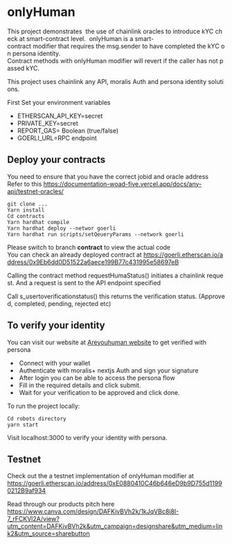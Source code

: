 # onlyHuman  
  
 This project demonstrates  the use of chainlink oracles to introduce kYC check at smart-contract level.  
 onlyHuman is a smart-contract modifier that requires the msg.sender to have completed the kYC on persona identity. 
 Contract methods with onlyHuman modifier will revert if the caller has not passed kYC. 
  
 This project uses chainlink any API, moralis Auth and persona identity solutions. 
  
 First 
 Set your environment variables 

 - ETHERSCAN_API_KEY=secret 
 - PRIVATE_KEY=secret 
 - REPORT_GAS= Boolean (true/false) 
 - GOERLI_URL=RPC endpoint  
  
 ## Deploy your contracts 
 You need to ensure that you have the correct jobid and oracle address 
 Refer to this https://documentation-woad-five.vercel.app/docs/any-api/testnet-oracles/ 
  
 ```shell 
 git clone ... 
 Yarn install 
 Cd contracts 
 Yarn hardhat compile 
 Yarn hardhat deploy --networ goerli 
 Yarn hardhat run scripts/setQeueryParams --network goerli  
 ``` 
Please switch to branch **contract** to view the actual code
 You can check an already deployed contract at https://goerli.etherscan.io/address/0x9Eb6dd0D51522a6aece199B77c431995e58697eB 
  
 Calling the contract method requestHumaStatus() initiates a chainlink request. And a request is sent to the API endpoint specified 
  
 Call s_usertoverificationstatus() this returns the verification status. (Approved, completed, pending, rejected etc) 

## To verify your identity 

You can visit our website at <a href="https://areyouhuman.netlify.app">Areyouhuman website</a> to get verified with persona

<ul>  
  <li> Connect with your wallet </li> 
  <li> Authenticate with moralis+ nextjs Auth and sign your signature </li> 
 <li> After login you can be able to access the persona flow </li>
 <li> Fill in the required details and click submit. </li>
 <li> Wait for your verification to be approved and click done.  </li>
</ul>

To run the project locally:

 ```shell 
 Cd robots directory 
 yarn start
 ``` 
 
 Visit localhost:3000 to verify your identity with persona. 

## Testnet

Check out the a testnet implementation of onlyHuman modifier at https://goerli.etherscan.io/address/0xE0880410C46b646eD9b9D755d11990212B9af934

Read through our products pitch here https://www.canva.com/design/DAFKivBVh2k/1kJqVBc8i8I-7_rFCKVl2A/view?utm_content=DAFKivBVh2k&utm_campaign=designshare&utm_medium=link2&utm_source=sharebutton
